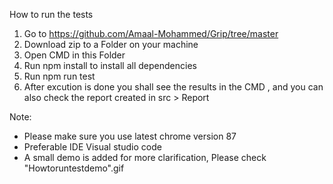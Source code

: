How to run the tests
1. Go to https://github.com/Amaal-Mohammed/Grip/tree/master
2. Download zip to a Folder on your machine
3. Open CMD in this Folder 
4. Run npm install to install all dependencies
5. Run npm run test
6. After excution is done you shall see the results in the CMD , and you can also check the report created  in src > Report

Note:
* Please make sure you use latest chrome version 87
* Preferable IDE Visual studio code
* A small demo  is added for more clarification, Please check "Howtoruntestdemo".gif 
